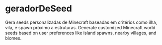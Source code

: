 # geradorDeSeed
Gera seeds personalizadas de Minecraft baseadas em critérios como ilha, vila, e spawn próximo a estruturas.  Generate customized Minecraft world seeds based on user preferences like island spawns, nearby villages, and biomes.
